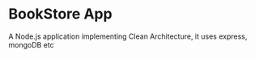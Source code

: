 # BookStore App

A Node.js application implementing Clean Architecture, it uses express, mongoDB etc
